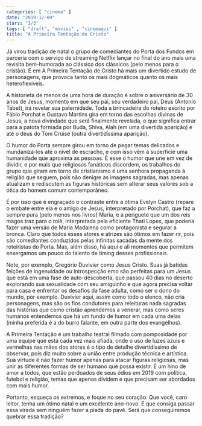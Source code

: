 ```yaml
---
categories: [ "cinema" ]
date: "2019-12-09"
stars: "3/5"
tags: [ "draft", "movies" , "cinemaqui" ]
title: "A Primeira Tentação de Cristo"
---
```

Já virou tradição de natal o grupo de comediantes do Porta dos Fundos em parceria com o serviço de streaming Netflix lançar no final do ano mais uma revisita bem-humorada ao clássico dos clássicos (pelo menos para o cristão). E em A Primeira Tentação de Cristo há mais um divertido estudo de personagens, que provoca tanto os mais dogmáticos quanto os mais heteroflexíveis.

A historieta de menos de uma hora de duração é sobre o aniversário de 30 anos de Jesus, momento em que seu pai, seu verdadeiro pai, Deus (Antonio Tabet), irá revelar sua paternidade. Toda a brincadeira do roteiro escrito por Fábio Porchat e Gustavo Martins gira em torno das escolhas divinas de Jesus, a nova divindade que será finalmente revelada, o que significa entrar para a patota formada por Buda, Shiva, Alah (em uma divertida aparição) e até o deus do Tom Cruise (outra divertidíssima aparição).

O humor do Porta sempre girou em torno de pegar temas delicados e mundanizá-los até o nível de escracho, e com isso vêm à superfície uma humanidade que aproxima as pessoas. É esse o humor que une em vez de dividir, e por mais que religiosos fanáticos discordem, os trabalhos do grupo que giram em torno de cristianismo é uma senhora propaganda à religião que seguem, pois não denigre as imagens sagradas, mas apenas atualizam e rediscutem as figuras históricas sem alterar seus valores sob a ótica do homem comum contemporâneo.

É por isso que é engraçado o contraste entre a ótima Evelyn Castro (repare o embate entre ela e o amigo de Jesus, interpretado por Porchat), que faz a sempre pura (pelo menos nos livros) Maria, e a periguete que um dos reis magos traz para o rolê, interpretada pela eficiente Thati Lopes, que poderia fazer uma versão de Maria Madalena como protagonista e segurar a bronca. Claro que todos esses atores e atrizes são ótimos em fazer rir, pois são comediantes conduzidos pelas infinitas sacadas da mente dos roteiristas do Porta. Mas, além disso, há aqui e ali momentos que permitem enxergamos um pouco do talento de timing desses profissionais.

Note, por exemplo, Gregório Duvivier como Jesus Cristo. Suas já batidas feições de ingenuidade ou introspecção emo são perfeitas para um Jesus que está em uma fase de auto-descoberta, que passou 40 dias no deserto explorando sua sexualidade com seu amiguinho e que agora precisa voltar para casa e enfrentar os desafios da fase adulta, como ser o dono do mundo, por exemplo. Duvivier aqui, assim como todo o elenco, não cria personagens, mas são os fios condutores para releituras nada sagradas das histórias que como cristão aprendemos a venerar, mas como seres humanos entendemos que há um fundo de humor em cada uma delas (minha preferida é a do burro falante, em outra parte dos evangelhos).

A Primeira Tentação é um trabalho teatral filmado com pomposidade por uma equipe que está cada vez mais afiada, onde o uso de luzes azuis e vermelhas nas mãos dos atores é o tipo de detalhe divertidíssimo de observar, pois diz muito sobre a união entre produção técnica e artística. Sua virtude é não fazer humor apenas para atacar figuras religiosas, mas unir as diferentes formas de ser humano que possa existir. É um hino de amor a todos, que estão perdoados de seus ódios em 2019 com política, futebol e religião, temas que apenas dividem e que precisam ser abordados com mais humor.

Portanto, esqueça os extremos, e foque no seu coração. Que você, caro leitor, tenha um ótimo natal e um excelente ano-novo. E que consiga passar essa virada sem ninguém fazer a piada do pavê. Será que conseguiremos quebrar essa tradição?
